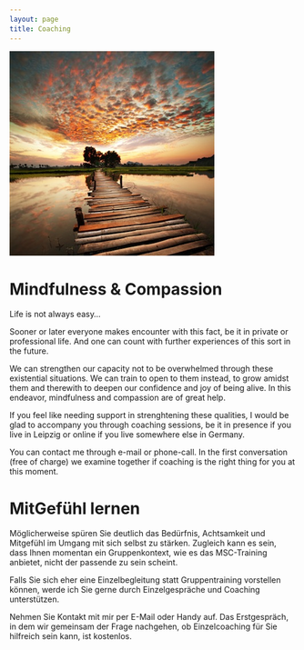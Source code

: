 ```yaml
---
layout: page
title: Coaching
---
```

![Bild zu Beratung](/images/beratung.jpg)

# Mindfulness & Compassion

Life is not always easy… 

Sooner or later everyone makes encounter with this fact, be it in private or professional life. And one can count with further experiences of this sort in the future.

We can strengthen our capacity not to be overwhelmed through these existential situations. We can train to open to them instead, to grow amidst them and therewith to deepen our confidence and joy of being alive. In this endeavor, mindfulness and compassion are of great help.

If you feel like needing support in strenghtening these qualities, I would be glad to accompany you through coaching sessions, be it in presence if you live in Leipzig or online if you live somewhere else in Germany.

You can contact me through e-mail or phone-call. In the first conversation (free of charge) we examine together if coaching is the right thing for you at this moment.

# MitGefühl lernen 

Möglicherweise spüren Sie deutlich das Bedürfnis, Achtsamkeit und Mitgefühl im Umgang mit sich selbst zu stärken. Zugleich kann es sein, dass Ihnen momentan ein Gruppenkontext, wie es das MSC-Training anbietet, nicht der passende zu sein scheint. 

Falls Sie sich eher eine Einzelbegleitung statt Gruppentraining vorstellen können, werde ich Sie gerne durch Einzelgespräche und Coaching unterstützen.

Nehmen Sie Kontakt mit mir per E-Mail oder Handy auf. Das Erstgespräch, in dem wir gemeinsam der Frage nachgehen, ob Einzelcoaching für Sie hilfreich sein kann, ist kostenlos.









